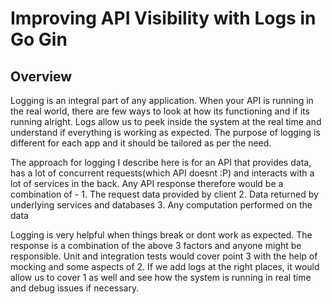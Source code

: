 # Improving API Visibility with Logs in Go Gin

## Overview
Logging is an integral part of any application. When your API is running in the real world, there are few ways to look at how its functioning and if its running alright. Logs allow us to peek inside the system at the real time and understand if everything is working as expected. The purpose of logging is different for each app and it should be tailored as per the need.

The approach for logging I describe here is for an API that provides data, has a lot of concurrent requests(which API doesnt :P) and interacts with a lot of services in the back. Any API response therefore would be a combination of -
	1. The request data provided by client
	2. Data returned by underlying services and databases
	3. Any computation performed on the data

Logging is very helpful when things break or dont work as expected. The response is a combination of the above 3 factors and anyone might be responsible. Unit and integration tests would cover point 3 with the help of mocking and some aspects of 2. If we add logs at the right places, it would allow us to cover 1 as well and see how the system is running in real time and debug issues if necessary.